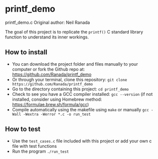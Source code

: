 # printf_demo
printf_demo.c
Original author: Neil Ranada

The goal of this project is to replicate the `printf()` C standard library function to understand its inner workings.

## How to install

- You can download the project folder and files manually to your computer or fork the Github repo at: 
https://github.com/Ranada/printf_demo
- Or through your terminal, clone this repository: `git clone https://github.com/Ranada/printf_demo`
- Go to the directory containing this project: `cd printf_demo`
- Check to see you have a GCC compiler installed: `gcc --version` (if not installed, consider using Homebrew method: https://formulae.brew.sh/formula/gcc)
- Compile automatically using the makefile using `make` or manually `gcc -Wall -Wextra -Werror *.c -o run_test`

## How to test
- Use the `test_cases.c` file included with this project or add your own c file with test functions
- Run the program `./run_test`